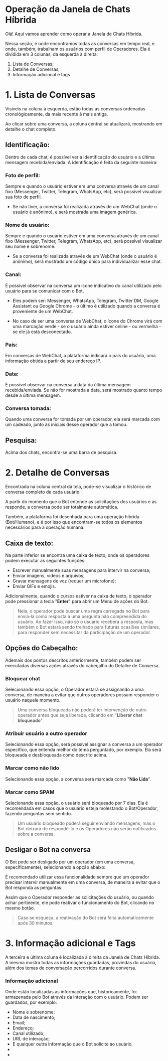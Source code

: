 # Operação da Janela de Chats Híbrida

Olá! Aqui vamos aprender como operar a Janela de Chats Híbrida.

Nessa seção, é onde encontramos todas as conversas em tempo real, e onde, também, trabalham os usuários com perfil de Operadores. Ela é dividida em 3 colunas, da esquerda à direita:

 1. Lista de Conversas;
 2. Detalhe de Conversas;
 3. Informação adicional e tags

# 1. Lista de Conversas
 
Visíveis na coluna à esquerda, estão todas as conversas ordenadas cronológicamente, da mais recente à mais antiga. 

Ao clicar sobre uma conversa, a coluna central se atualizará, mostrando em detalhe o chat completo. 

## Identificação:

Dentro de cada chat, é possível ver a identificação do usuário e a última mensagem recebida/enviada. A identificação é feita da seguinte maneira:

### Foto de perfil: 
Sempre e quando o usuário estiver em uma conversa através de um canal fixo (Messenger, Twitter, Telegram, WhatsApp, etc), será possível visualizar sua foto de perfil. 

 - Se não tiver, a conversa foi realizada através de um WebChat (onde o usuário é anônimo), e será mostrada uma imagem genérica.

### Nome de usuário:
Sempre e quando o usuário estiver em uma conversa através de um canal fixo (Messenger, Twitter, Telegram, WhatsApp, etc), será possível visualizar seu nome e sobrenome.

 - Se a conversa foi realizada através de um WebChat (onde o usuário é anônimo), será mostrado um código único para individualizar esse chat.

### Canal:
É possível observar na conversa um ícone indicativo do canal utilizado pelo usuário para se comunicar com o Bot. 

 - Eles podem ser: Messenger, WhatsApp, Telegram, Twitter DM, Google Assistant ou Google Chrome - o último é utilizado quando a conversa é proveniente de um WebChat.

 - No caso de ser uma conversa de WebChat, o ícone do Chrome virá com uma marcação verde - se o usuário ainda estiver online - ou vermelha - se ele já está desconectado.

### País:
Em conversas de WebChat, a plataforma indicará o país do usuário, uma informação obtida a partir de seu endereço IP.

### Data:
É possível observar na conversa a data da última mensagem recebida/enviada. Se não for mostrada a data, será mostrado quanto tempo desde a última mensagem.

### Conversa tomada:
Quando uma conversa for tomada por um operador, ela será marcada com um cadeado, junto às iniciais desse operador que a tomou.

## Pesquisa:
Acima dos chats, encontra-se uma barra de pesquisa.

# 2. Detalhe de Conversas

Encontrada na coluna central da tela, pode-se visualizar o histórico de conversa completo de cada usuário.

A partir do momento que o Bot entende as solicitações dos usuários e as responde, a conversa pode ser totalmente automática. 

Também, a plataforma foi desenhada para uma operação híbrida (Bot/Humano), e é por isso que encontram-se todos os elementos necessários para a operação humana:

## Caixa de texto:
Na parte inferior se encontra uma caixa de texto, onde os operadores podem executar as seguintes funções:

 - Escrever manualmente suas mensagens para intervir na conversa; 
 - Enviar imagens, vídeos e arquivos; 
 - Gravar mensagens de voz (requer um microfone); 
 - Enviar GIFs e emojis.

Adicionalmente, quando o cursos estiver na caixa de texto, o operador pode pressionar a tecla "**Enter**" para abrir um Menu de ações do Bot.

> Nela, o operador pode buscar uma regra carregada no Bot para envia-la como resposta a uma pergunta não compreendida do usuário. Ao fazer isso, não só o usuário receberá a resposta, mas também o Bot estará sendo treinado para futuras ocasiões similares, para responder sem necessitar da participação de um operador.

## Opções do Cabeçalho:

Ademais dos pontos descritos anteriormente, também podem ser executadas diversas ações através do cabeçalho do Detalhe de Conversa.

### Bloquear chat
Selecionando essa opção, o Operador estará se assignando a uma conversa, de maneira a evitar que outros operadores possam responder o usuário naquele momento. 

> Uma conversa bloqueada não poderá ter intervenção de outro operador antes que seja liberada, clicando em "**Liberar chat bloqueado**".

### Atribuir usuário a outro operador
Selecionando essa opção, será possível assignar a conversa a um operador específico, que entenda melhor do tema perguntado, por exemplo. Ela será bloqueada e desbloqueada como descrito acima.

### Marcar como não lido
Selecionando essa opção, a conversa será marcada como "**Não Lida**".

### Marcar como SPAM
Selecionando essa opção, o usuário será bloqueado por 7 dias. Ela é recomendada em casos que o usuário esteja molestando o Bot/Operador, fazendo perguntas sem sentido. 

> Um usuário bloqueado poderá seguir enviando mensagens, mas o Bot deixará de respondê-lo e os Operadores não serão notificados sobre a conversa.

## Desligar o Bot na conversa
O Bot pode ser desligado por um operador (em uma conversa, específicamente), selecionando a opção abaixo:

É recomendado utilizar essa funcionalidade sempre que um operador precisar intervir manualmente em uma conversa, de maneira a evitar que o Bot responda as perguntas.

Assim que o Operador responder as solicitações do usuário, ou quando achar pertinente, ele pode reativar o funcionamento do Bot, clicando no mesmo botão. 

> Caso se esqueça, a reativação do Bot será feita automaticamente após 30 minutos.

# 3. Informação adicional e Tags
A terceira e última coluna é localizada à direita da Janela de Chats Híbrida. A mesma mostra todas as informações guardadas, provindas do usuário, além dos temas de conversação percorridos durante conversa.

### Informação adicional

Onde estão localizadas as informações que, historicamente, foi armazenada pelo Bot através da interação com o usuário. Podem ser guardados, por exemplo: 

- Nome e sobrenome; 
- Data de nascimento;
- Email;
- Endereço;
- Canal utilizado;
- URL de interação;
- E qualquer outra informação que o Bot solicite ao usuário.
- 
- 



<!--stackedit_data:
eyJoaXN0b3J5IjpbLTEyNTk0MTA2NDQsLTEyODQzMTE2OTUsLT
c1MDAyMTg2NSwtMjI2NDkyMzA3LC0yNDIwNDIyMjYsLTEwMTg4
NzY2NDcsMTAzNTQ3NDQ2NywyMTA0MzQ0NDEzLDE5MjI0Mzk5Nj
QsLTEzMjY5NTk3NDgsMTY3NTU3MTE4NSwtMTY5MDk0MjY5Nywt
MTc5MTg4OTIyNl19
-->